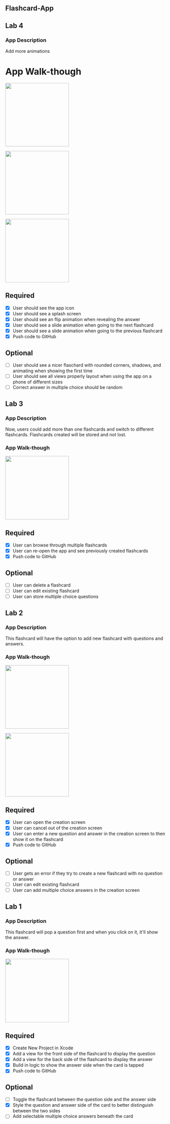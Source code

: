 ## Flashcard-App
## Lab 4

### App Description
Add more animations

# App Walk-though
<img src=https://user-images.githubusercontent.com/64238008/162554384-2712aef3-4e1d-4999-b8ca-4e9fb29042a5.gif width=200><br>

<img src="https://user-images.githubusercontent.com/64238008/162554366-6fe55f75-bb41-44bc-9a09-dbb7ed6901ef.gif" width=200><br>

<img src="https://user-images.githubusercontent.com/64238008/162554233-20e0e7bd-cf9b-4059-a636-cba815b9187e.gif" width=200><br>


## Required
- [x] User should see the app icon 
- [x] User should see a splash screen
- [x] User should see an flip animation when revealing the answer
- [x] User should see a slide animation when going to the next flashcard
- [x] User should see a slide animation when going to the previous flashcard
- [x] Push code to GitHub
## Optional
- [ ] User should see a nicer flaschard with rounded corners, shadows, and animating when showing the first time
- [ ] User should see all views properly layout when using the app on a phone of different sizes
- [ ] Correct answer in multiple choice should be random

## Lab 3

### App Description
Now, users could add more than one flashcards and switch to different flashcards. Flashcards created will be stored and not lost.

### App Walk-though

<img src="https://user-images.githubusercontent.com/64238008/160052859-4bcc37f3-15c6-4a7b-a394-823b55f4314f.gif" width=200><br>

## Required
- [x] User can browse through multiple flashcards
- [x] User can re-open the app and see previously created flashcards
- [x] Push code to GitHub
## Optional
- [ ] User can delete a flashcard
- [ ] User can edit existing flashcard
- [ ] User can store multiple choice questions
## Lab 2

### App Description
This flashcard will have the option to add new flashcard with questions and answers.

### App Walk-though


<img src=https://user-images.githubusercontent.com/64238008/158082344-811de787-8df0-4276-8755-2ff473f7e298.gif width=200><br>

<img src=https://user-images.githubusercontent.com/64238008/159142916-9e8e1cb6-a171-4b6e-8d6b-206e6666dd3e.gif width=200><br>




## Required
- [x] User can open the creation screen
- [x] User can cancel out of the creation screen
- [x] User can enter a new question and answer in the creation screen to then show it on the flashcard
- [x] Push code to GitHub
## Optional
- [ ] User gets an error if they try to create a new flashcard with no question or answer
- [ ] User can edit existing flashcard
- [ ] User can add multiple choice answers in the creation screen
## Lab 1

### App Description
This flashcard will pop a question first and when you click on it, it'll show the answer.

### App Walk-though


<img src=https://user-images.githubusercontent.com/64238008/155857396-fca7b8e0-5f7c-4180-bb84-18825668a71e.gif width="200">



## Required
- [x] Create New Project in Xcode
- [x] Add a view for the front side of the flashcard to display the question
- [x] Add a view for the back side of the flashcard to display the answer
- [x] Build in logic to show the answer side when the card is tapped
- [x] Push code to GitHub

## Optional
- [ ] Toggle the flashcard between the question side and the answer side
- [x] Style the question and answer side of the card to better distinguish between the two sides
- [ ] Add selectable multiple choice answers beneath the card
